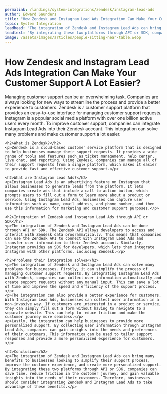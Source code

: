 ```yaml
---
permalink: /landings/system-integrations/zendesk/instagram-lead-ads
author: Edward Saunders
title: "How Zendesk and Instagram Lead Ads Integration Can Make Your Customer Support A Lot Easier?"
topic: System Integration
leadhead: "The integration of Zendesk and Instagram Lead Ads can bring many benefits to businesses looking to simplify their support process, improve the customer experience, and create more personalized support"
leadtext: "By integrating these two platforms through API or SDK, companies can save time, reduce friction in the customer journey, and gain valuable insights into the needs of their customers. Therefore, businesses should consider integrating Zendesk and Instagram Lead Ads to take advantage of these benefits."
image: /assets/images/articles/people-sitting-near-table.webp
---
```

<div class="arttext">	<h1>How Zendesk and Instagram Lead Ads Integration Can Make Your Customer Support A Lot Easier?</h1>
	<p>Managing customer support can be an overwhelming task. Companies are always looking for new ways to streamline the process and provide a better experience to customers. Zendesk is a customer support platform that provides an easy-to-use interface for managing customer support requests. Instagram is a popular social media platform with over one billion active users every month. To improve customer support, companies can integrate Instagram Lead Ads into their Zendesk account. This integration can solve many problems and make customer support a lot easier.</p>

	<h2>What is Zendesk?</h2>
	<p>Zendesk is a cloud-based customer service platform that is designed to help businesses manage their support requests. It provides a wide range of tools and features such as ticket management, help center, live chat, and reporting. Using Zendesk, companies can manage all of their support requests from a single platform, which makes it easier to provide fast and effective customer support.</p>

	<h2>What are Instagram Lead Ads?</h2>
	<p>Instagram Lead Ads is an advertising feature on Instagram that allows businesses to generate leads from the platform. It lets companies create ads that include a call-to-action button, which prompts users to fill out a form to learn more about a product or service. Using Instagram Lead Ads, businesses can capture user information such as name, email address, and phone number, and then use this information for marketing and customer support purposes.</p>

	<h2>Integration of Zendesk and Instagram Lead Ads through API or SDK</h2>
	<p>The integration of Zendesk and Instagram Lead Ads can be done through API or SDK. The Zendesk API allows developers to access and interact with Zendesk data programmatically. This means that companies can use the Zendesk API to connect with Instagram Lead Ads and transfer user information to their Zendesk account. Similarly, Instagram provides an SDK for developers, which lets them integrate Instagram with other platforms, including Zendesk.</p>

	<h2>Problems their integration solves</h2>
	<p>The integration of Zendesk and Instagram Lead Ads can solve many problems for businesses. Firstly, it can simplify the process of managing customer support requests. By integrating Instagram Lead Ads with Zendesk, companies can collect user information automatically and create support requests without any manual input. This can save a lot of time and improve the speed and efficiency of the support process.</p>
	<p>The integration can also provide a better experience for customers. With Instagram Lead Ads, businesses can collect user information in a non-invasive way. If customers are interested in a product or service, they can simply fill out a form without having to navigate to a separate website. This can help to reduce friction and make the customer journey more seamless.</p>
	<p>Lastly, the integration can help businesses to provide more personalized support. By collecting user information through Instagram Lead Ads, companies can gain insights into the needs and preferences of their customers. This information can be used to tailor support responses and provide a more personalized experience for customers.</p>

	<h2>Conclusion</h2>
	<p>The integration of Zendesk and Instagram Lead Ads can bring many benefits to businesses looking to simplify their support process, improve the customer experience, and create more personalized support. By integrating these two platforms through API or SDK, companies can save time, reduce friction in the customer journey, and gain valuable insights into the needs of their customers. Therefore, businesses should consider integrating Zendesk and Instagram Lead Ads to take advantage of these benefits.</p>
</div>